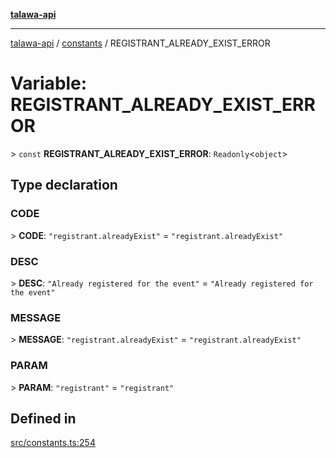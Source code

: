 [**talawa-api**](../../README.md)

***

[talawa-api](../../modules.md) / [constants](../README.md) / REGISTRANT\_ALREADY\_EXIST\_ERROR

# Variable: REGISTRANT\_ALREADY\_EXIST\_ERROR

\> `const` **REGISTRANT\_ALREADY\_EXIST\_ERROR**: `Readonly`\<`object`\>

## Type declaration

### CODE

\> **CODE**: `"registrant.alreadyExist"` = `"registrant.alreadyExist"`

### DESC

\> **DESC**: `"Already registered for the event"` = `"Already registered for the event"`

### MESSAGE

\> **MESSAGE**: `"registrant.alreadyExist"` = `"registrant.alreadyExist"`

### PARAM

\> **PARAM**: `"registrant"` = `"registrant"`

## Defined in

[src/constants.ts:254](https://github.com/PalisadoesFoundation/talawa-api/blob/832d310bae30bd8cb45fb1b44f62dd776dccc52f/src/constants.ts#L254)
